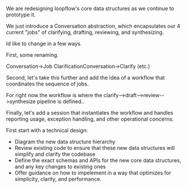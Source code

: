 We are redesigning loopflow's core data structures as we continue to prototype it. 

We just introduce a Conversation abstraction, which encapsulates our 4 current "jobs" of clarifying, drafting, reviewing, and synthesizing.

Id like to change in a few ways. 

First, some renaming.

Conversation->Job
ClarificationConversation->Clarify (etc.)

Second, let's take this further and add the idea of a workflow that coordinates the sequence of jobs.

For right now the workflow is where the clarify-->draft-->review-->synthesize pipeline is defined..

Finally, let's add a session that instantiates the workflow and handles reporting usage, exception handling, and other operational concerns.

First start with a technical design:
- Diagram the new data structure hierarchy
- Review existing code to ensure that these new data structures will simplify and clarify the codebase
- Define the exact schemas and APIs for the new core data structures, and any key changes to existing ones
- Offer guidance on how to impelement in a way that optimizes for simplicity, clarity, and performance.